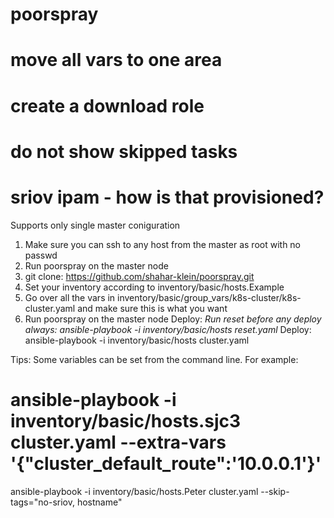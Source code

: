 # poorspray

# move all vars to one area
# create a download role
# do not show skipped tasks
# sriov ipam - how is that provisioned?

Supports only single master coniguration

1. Make sure you can ssh to any host from the master as root with no passwd
2. Run poorspray on the master node
3. git clone: https://github.com/shahar-klein/poorspray.git
4. Set your inventory according to inventory/basic/hosts.Example
5. Go over all the vars in inventory/basic/group_vars/k8s-cluster/k8s-cluster.yaml and make sure this is what you want
6. Run poorspray on the master node
Deploy:
*Run reset before any deploy always: ansible-playbook -i inventory/basic/hosts reset.yaml*
Deploy: ansible-playbook -i inventory/basic/hosts cluster.yaml


Tips:
Some variables can be set from the command line. For example:
 # ansible-playbook -i inventory/basic/hosts.sjc3 cluster.yaml --extra-vars '{"cluster_default_route":'10.0.0.1'}'



ansible-playbook -i inventory/basic/hosts.Peter cluster.yaml --skip-tags="no-sriov, hostname"


